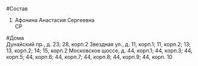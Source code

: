 #Состав  
1. Афонина Анастасия Сергеевна  
    СР  
  
#Дома  
Дунайский пр., д. 23; 28, корп.2 Звездная ул., д. 11, корп.1; 11, корп.2; 13; 13, корп.2; 14; 15, корп.2 Московское шоссе, д. 44, корп.1; 44, корп.З; 44, корп.5; 44, корп.6; 44, корп.7; 44, корп.8; 44, корп.9; 44, корп. 10  
  
